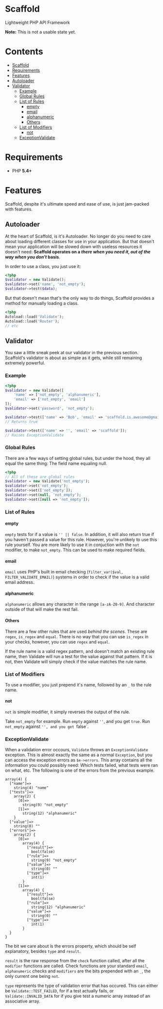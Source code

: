 Scaffold
========

Lightweight PHP API Framework

**Note:** This is not a usable state yet.

Contents
=======

 - [Scaffold](#scaffold)
 - [Requirements](#requirements)
 - [Features](#features)
  - [Autoloader](#autoloader)
  - [Validator](#validator)
    - [Example](#example)
    - [Global Rules](#global-rules)
    - [List of Rules](#list-of-rules)
      - [empty](#empty)
      - [email](#email)
      - [alphanumeric](#alphanumeric)
      - [Others](#others)
    - [List of Modifiers](#list-of-modifiers)
      - [not](#not)
    - [ExceptionValidate](#exceptionvalidate)

Requirements
============

 - PHP **5.4+**

Features
========

Scaffold, despite it's ultimate speed and ease of use, is just jam-packed with features.

## Autoloader

At the heart of Scaffold, is it's Autoloader. No longer do you need to care about loading different classes for use in your application. But that doesn't mean your application will be slowed down with useless resources it doesn't need: **Scaffold operates on a *there when you need it, out of the way when you don't* basis**. 

In order to use a class, you just use it:

```php
<?php
$validator = new Validate();
$validator->set('name', 'not_empty');
$validator->test($data);
```

But that doesn't mean that's the only way to do things, Scaffold provides a method for manually loading a class.

```php
<?php
Autoload::load('Validate');
Autoload::load('Router');
// etc
```

## Validator

You saw a little sneak peek at our validator in the previous section. Scaffold's validator is about as simple as it gets, while still remaining extremely powerful.

### Example

```php
<?php
$validator = new Validate([
    'name' => ['not_empty', 'alphanumeric'],
    'email' => ['not_empty', 'email']
]);
$validator->set('password', 'not_empty');

$validator->test(['name' => 'Bob', 'email' => 'scaffold.is.awesome@gmail.com', 'password' => 'scaffold']);
// Returns true

$validator->test(['name' => '', 'email' => 'scaffold']);
// Raises ExceptionValidate
```

### Global Rules

There are a few ways of setting global rules, but under the hood, they all equal the same thing: The field name equaling null.

```php
<?php
// All of these are global rules
$validator = new Validate('not_empty');
$validator->set('not_empty');
$validator->set(['not_empty']);
$validator->set(null, 'not_empty');
$validator->set([null => 'not_empty']);
```

### List of Rules

#### empty

`empty` tests for if a value is `'' || false`. In addition, it will also return true if you haven't passed a value for this rule. However, you're unlikely to use this rule yourself. You are more likely to use it in conjuction with the `not` modifier, to make `not_empty`. This can be used to make required fields.

#### email

`email` uses PHP's built in email checking (`filter_var($val, FILTER_VALIDATE_EMAIL)`) systems in order to check if the value is a valid email address.

#### alphanumeric

`alphanumeric` allows any character in the range `[a-zA-Z0-9]`. And character outside of that will make the rest fail.

#### Others

There are a few other rules that are used *behind the scenes*. These are `regex`, `is_regex` and `equal`. There is no way that you can use `is_regex` in your checks, however, you can use `regex` and `equal`.

If the rule name is a valid regex pattern, and doesn't match an existing rule name, then Validate will run a test for the value against that pattern. If it is not, then Validate will simply check if the value matches the rule name.

### List of Modifiers

To use a modifier, you just prepend it's name, followed by an `_` to the rule name.

#### not

`not` is simple modifier, it simply reverses the output of the rule.

Take `not_empty` for example. Run `empty` against `''`, and you get `true`. Run `not_empty` against `'', and you get `false`.

### ExceptionValidate

When a validation error occours, `Validate` throws an `ExceptionValidate` exception. This is almost exactly the same as a normal `Exception`, but you can access the exception errors as `$e->errors`. This array contains all the information you could possibly need: Which tests failed, what tests were ran on what, etc. The following is one of the errors from the previous example.

    array(4) {
      ["name"]=>
        string(4) "name"
      ["tests"]=>
        array(2) {
          [0]=>
            string(9) "not_empty"
          [1]=>
            string(12) "alphanumeric"
        }
      ["value"]=>
        string(0) ""
      ["errors"]=>
        array(2) {
          [0]=>
            array(4) {
              ["result"]=>
                bool(false)
              ["rule"]=>
                string(9) "not_empty"
              ["value"]=>
                string(0) ""
              ["type"]=>
                int(1)
            }
          [1]=>
            array(4) {
              ["result"]=>
                bool(false)
              ["rule"]=>
                string(12) "alphanumeric"
              ["value"]=>
                string(0) ""
              ["type"]=>
                int(1)
            }
      }
    }
    
    
The bit we care about is the errors property, which should be self explanatory, besides `type` and `result`.

`result` is the raw response from the `check` function called, after all the `modifier` functions are called. Check functions are your standard `email`, `alphanumeric` checks and `modifiers` are the bits prepended with an `_`, the only current one being `not`.

`type` represents the type of validation error that has occured. This can either be `Validate::TEST_FAILED`, for if a test actually fails, or `Validate::INVALID_DATA` for if you give test a numeric array instead of an associative array. 